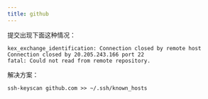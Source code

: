 ```yaml
---
title: github
---
```


提交出现下面这种情况：

```
kex_exchange_identification: Connection closed by remote host
Connection closed by 20.205.243.166 port 22
fatal: Could not read from remote repository.
```

解决方案：

```ssh
ssh-keyscan github.com >> ~/.ssh/known_hosts
```


